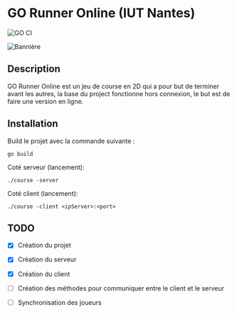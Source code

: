 # GO Runner Online (IUT Nantes)
![GO CI](https://github.com/npldevfr/go-runner-online/actions/workflows/go.yml/badge.svg)


![Bannière](https://i.ibb.co/hD08sqb/Capture-d-e-cran-2023-05-03-a-11-48-29.png)

## Description

GO Runner Online est un jeu de course en 2D qui a pour but de terminer avant les autres, la base du project fonctionne
hors connexion, le but est de faire une version en ligne.

## Installation
Build le projet avec la commande suivante :
```
go build
```

Coté serveur (lancement):
```
./course -server
```

Coté client (lancement):
```
./course -client <ipServer>:<port>
```

## TODO
- [x] Création du projet
- [x] Création du serveur
- [x] Création du client
- [ ] Création des méthodes pour communiquer entre le client et le serveur
- [ ] Synchronisation des joueurs


